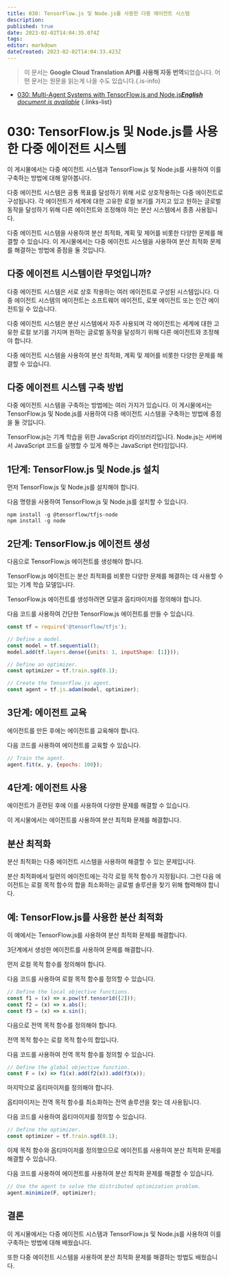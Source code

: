 ```yaml
---
title: 030: TensorFlow.js 및 Node.js를 사용한 다중 에이전트 시스템
description: 
published: true
date: 2023-02-02T14:04:35.074Z
tags: 
editor: markdown
dateCreated: 2023-02-02T14:04:33.423Z
---
```


> 이 문서는 **Google Cloud Translation API를 사용해 자동 번역**되었습니다.
어떤 문서는 원문을 읽는게 나을 수도 있습니다.{.is-info}



- [030: Multi-Agent Systems with TensorFlow.js and Node.js***English** document is available*](/en/Knowledge-base/TensorFlow-js/Learning/030-multi-agent-systems-with-tensorflow-js-and-node-js)
{.links-list}


# 030: TensorFlow.js 및 Node.js를 사용한 다중 에이전트 시스템

이 게시물에서는 다중 에이전트 시스템과 TensorFlow.js 및 Node.js를 사용하여 이를 구축하는 방법에 대해 알아봅니다.

다중 에이전트 시스템은 공통 목표를 달성하기 위해 서로 상호작용하는 다중 에이전트로 구성됩니다. 각 에이전트가 세계에 대한 고유한 로컬 보기를 가지고 있고 원하는 글로벌 동작을 달성하기 위해 다른 에이전트와 조정해야 하는 분산 시스템에서 종종 사용됩니다.

다중 에이전트 시스템을 사용하여 분산 최적화, 계획 및 제어를 비롯한 다양한 문제를 해결할 수 있습니다. 이 게시물에서는 다중 에이전트 시스템을 사용하여 분산 최적화 문제를 해결하는 방법에 중점을 둘 것입니다.

## 다중 에이전트 시스템이란 무엇입니까?

다중 에이전트 시스템은 서로 상호 작용하는 여러 에이전트로 구성된 시스템입니다. 다중 에이전트 시스템의 에이전트는 소프트웨어 에이전트, 로봇 에이전트 또는 인간 에이전트일 수 있습니다.

다중 에이전트 시스템은 분산 시스템에서 자주 사용되며 각 에이전트는 세계에 대한 고유한 로컬 보기를 가지며 원하는 글로벌 동작을 달성하기 위해 다른 에이전트와 조정해야 합니다.

다중 에이전트 시스템을 사용하여 분산 최적화, 계획 및 제어를 비롯한 다양한 문제를 해결할 수 있습니다.

## 다중 에이전트 시스템 구축 방법

다중 에이전트 시스템을 구축하는 방법에는 여러 가지가 있습니다. 이 게시물에서는 TensorFlow.js 및 Node.js를 사용하여 다중 에이전트 시스템을 구축하는 방법에 중점을 둘 것입니다.

TensorFlow.js는 기계 학습을 위한 JavaScript 라이브러리입니다. Node.js는 서버에서 JavaScript 코드를 실행할 수 있게 해주는 JavaScript 런타임입니다.

## 1단계: TensorFlow.js 및 Node.js 설치

먼저 TensorFlow.js 및 Node.js를 설치해야 합니다.

다음 명령을 사용하여 TensorFlow.js 및 Node.js를 설치할 수 있습니다.

```
npm install -g @tensorflow/tfjs-node
npm install -g node
```

## 2단계: TensorFlow.js 에이전트 생성

다음으로 TensorFlow.js 에이전트를 생성해야 합니다.

TensorFlow.js 에이전트는 분산 최적화를 비롯한 다양한 문제를 해결하는 데 사용할 수 있는 기계 학습 모델입니다.

TensorFlow.js 에이전트를 생성하려면 모델과 옵티마이저를 정의해야 합니다.

다음 코드를 사용하여 간단한 TensorFlow.js 에이전트를 만들 수 있습니다.

```javascript
const tf = require('@tensorflow/tfjs');

// Define a model.
const model = tf.sequential();
model.add(tf.layers.dense({units: 1, inputShape: [1]}));

// Define an optimizer.
const optimizer = tf.train.sgd(0.1);

// Create the TensorFlow.js agent.
const agent = tf.js.adam(model, optimizer);
```

## 3단계: 에이전트 교육

에이전트를 만든 후에는 에이전트를 교육해야 합니다.

다음 코드를 사용하여 에이전트를 교육할 수 있습니다.

```javascript
// Train the agent.
agent.fit(x, y, {epochs: 100});
```

## 4단계: 에이전트 사용

에이전트가 훈련된 후에 이를 사용하여 다양한 문제를 해결할 수 있습니다.

이 게시물에서는 에이전트를 사용하여 분산 최적화 문제를 해결합니다.

## 분산 최적화

분산 최적화는 다중 에이전트 시스템을 사용하여 해결할 수 있는 문제입니다.

분산 최적화에서 일련의 에이전트에는 각각 로컬 목적 함수가 지정됩니다. 그런 다음 에이전트는 로컬 목적 함수의 합을 최소화하는 글로벌 솔루션을 찾기 위해 협력해야 합니다.

## 예: TensorFlow.js를 사용한 분산 최적화

이 예에서는 TensorFlow.js를 사용하여 분산 최적화 문제를 해결합니다.

3단계에서 생성한 에이전트를 사용하여 문제를 해결합니다.

먼저 로컬 목적 함수를 정의해야 합니다.

다음 코드를 사용하여 로컬 목적 함수를 정의할 수 있습니다.

```javascript
// Define the local objective functions.
const f1 = (x) => x.pow(tf.tensor1d([2]));
const f2 = (x) => x.abs();
const f3 = (x) => x.sin();
```

다음으로 전역 목적 함수를 정의해야 합니다.

전역 목적 함수는 로컬 목적 함수의 합입니다.

다음 코드를 사용하여 전역 목적 함수를 정의할 수 있습니다.

```javascript
// Define the global objective function.
const F = (x) => f1(x).add(f2(x)).add(f3(x));
```

마지막으로 옵티마이저를 정의해야 합니다.

옵티마이저는 전역 목적 함수를 최소화하는 전역 솔루션을 찾는 데 사용됩니다.

다음 코드를 사용하여 옵티마이저를 정의할 수 있습니다.

```javascript
// Define the optimizer.
const optimizer = tf.train.sgd(0.1);
```

이제 목적 함수와 옵티마이저를 정의했으므로 에이전트를 사용하여 분산 최적화 문제를 해결할 수 있습니다.

다음 코드를 사용하여 에이전트를 사용하여 분산 최적화 문제를 해결할 수 있습니다.

```javascript
// Use the agent to solve the distributed optimization problem.
agent.minimize(F, optimizer);
```

## 결론

이 게시물에서는 다중 에이전트 시스템과 TensorFlow.js 및 Node.js를 사용하여 이를 구축하는 방법에 대해 배웠습니다.

또한 다중 에이전트 시스템을 사용하여 분산 최적화 문제를 해결하는 방법도 배웠습니다.